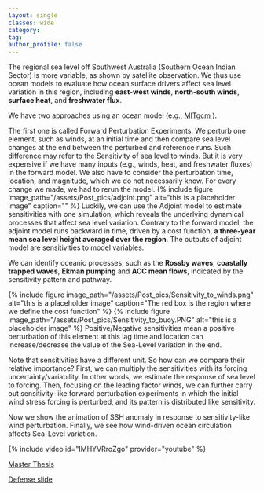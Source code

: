 ```yaml
---
layout: single
classes: wide
category: 
tag: 
author_profile: false
---
```


The regional sea level off Southwest Australia (Southern Ocean Indian Sector) is more variable, as shown by satellite observation. We thus use ocean models to evaluate how ocean surface drivers affect sea level variation in this region, including **east-west winds**, **north-south winds**, **surface heat**, and **freshwater flux**.

We have two approaches using an ocean model (e.g., <a href="http://mitgcm.org/">MITgcm </a>).

The first one is called Forward Perturbation Experiments. We perturb one element, such as winds, at an initial time and then compare sea level changes at the end between the perturbed and reference runs. Such difference may refer to the Sensitivity of sea level to winds. But it is very expensive if we have many inputs (e.g., winds, heat, and freshwater fluxes) in the forward model. We also have to consider the perturbation time, location, and magnitude, which we do not necessarily know. For every change we made, we had to rerun the model.
{% include figure image_path="/assets/Post_pics/adjoint.png" alt="this is a placeholder image" caption="" %}
Luckily, we can use the Adjoint model to estimate sensitivities with one simulation, which reveals the underlying dynamical processes that affect sea level variation. Contrary to the forward model, the adjoint model runs backward in time, driven by a cost function, **a three-year mean sea level height averaged over the region**. The outputs of adjoint model are sensitivities to model variables.

We can identify oceanic processes, such as the **Rossby waves**, **coastally trapped waves**, **Ekman pumping** and **ACC mean flows**, indicated by the sensitivity pattern and pathway.

{% include figure image_path="/assets/Post_pics/Sensitivity_to_winds.png" alt="this is a placeholder image" caption="The red box is the region where we define the cost function" %}
{% include figure image_path="/assets/Post_pics/Sensitivity_to_buoy.PNG" alt="this is a placeholder image" %}
Positive/Negative sensitivities mean a positive perturbation of this element at this lag time and location can increase/decrease the value of the Sea-Level variation in the end.

Note that sensitivities have a different unit. So how can we compare their relative importance? First, we can multiply the sensitivities with its forcing uncertainty/variability. In other words, we estimate the response of sea level to forcing. Then, focusing on the leading factor winds, we can further carry out sensitivity-like forward perturbation experiments in which the initial wind stress forcing is perturbed, and its pattern is distributed like sensitivity.

Now we show the animation of SSH anomaly in response to sensitivity-like wind perturbation. Finally, we see how wind-driven ocean circulation affects Sea-Level variation.

{% include video id="IMHYVRroZgo" provider="youtube" %}


<a href="https://github.com/oceanography-rookie/Adjoint-sensitivity/blob/main/MSc_thesis.pdf"> Master Thesis </a>


<a href="https://github.com/oceanography-rookie/Adjoint-sensitivity/blob/main/adjoint%20sensitivity_defense_slide.pdf"> Defense slide </a>